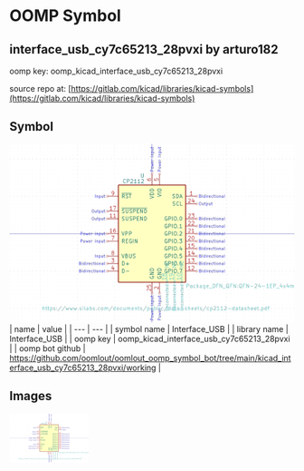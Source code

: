 # OOMP Symbol  
## interface_usb_cy7c65213_28pvxi  by arturo182  
  
oomp key: oomp_kicad_interface_usb_cy7c65213_28pvxi  
  
source repo at: [https://gitlab.com/kicad/libraries/kicad-symbols](https://gitlab.com/kicad/libraries/kicad-symbols)  
## Symbol  
  
[![working.png](working_600.png)](working.png)  
| name | value | 
| --- | --- | 
| symbol name | Interface_USB | 
| library name | Interface_USB | 
| oomp key | oomp_kicad_interface_usb_cy7c65213_28pvxi | 
| oomp bot github | https://github.com/oomlout/oomlout_oomp_symbol_bot/tree/main/kicad_interface_usb_cy7c65213_28pvxi/working | 
## Images  
  
[![working.png](working_140.png)](working.png)  
